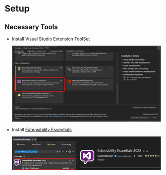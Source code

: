 # Setup

## Necessary Tools

- Install Visual Studio Extension ToolSet

    ![Visual Studio Extension ToolSet](/images/visual-studio-extension-development.png)

- Install [Extensibility Essentials](https://marketplace.visualstudio.com/items?itemName=MadsKristensen.ExtensibilityEssentials2022)

    ![Extensibility Essentials](/images/extensibility-essentials-2022.png)

